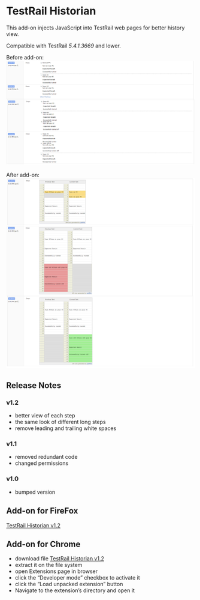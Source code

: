# TestRail Historian
This add-on injects JavaScript into TestRail web pages for better history view. 

Compatible with TestRail *5.4.1.3669* and lower.

Before add-on: 
![before](Before.png)

After add-on:
![after](After.png)

## Release Notes
### v1.2
* better view of each step
* the same look of different long steps
* remove leading and trailing white spaces

### v1.1
* removed redundant code
* changed permissions

### v1.0
* bumped version

## Add-on for FireFox
[TestRail Historian v1.2](https://addons.mozilla.org/cs/firefox/addon/testrail-historian/)

## Add-on for Chrome
* download file [TestRail Historian v1.2](https://github.com/cernyjan/TestRail-Historian/blob/master/testrail_historian-1.2-an+fx.xpi)
* extract it on the file system
* open Extensions page in browser
* click the “Developer mode” checkbox to activate it
* click the “Load unpacked extension” button
* Navigate to the extension’s directory and open it